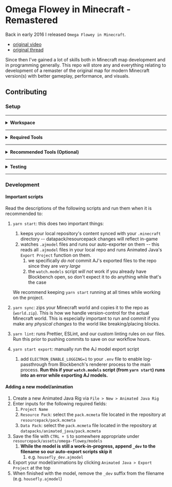 # Omega Flowey in Minecraft - Remastered

Back in early 2016 I released `Omega Flowey in Minecraft`.

- [original video](https://youtu.be/5Q8OkmrZom8)
- [original thread](https://www.reddit.com/r/Undertale/comments/4a9jht/spoilers_omega_flowey_boss_fight_in_minecraft/)

Since then I've gained a lot of skills both in Minecraft map development and in programming generally. This repo will store any and everything relating to development of a remaster of the original map for modern Minecraft version(s) with better gameplay, performance, and visuals.

## Contributing

### Setup

---

<details>
  <summary><strong>Workspace</strong></summary>

1.  Install [`Node.js >= 16.10`](https://nodejs.org/en/download)
2.  Install [`Yarn 3.6.3`](https://v3.yarnpkg.com/getting-started/install) by running `corepack enable`
3.  Initialize the repo by running `yarn`
4.  Enable Yarn's Plug'n'Play with VSCode by running `yarn dlx @yarnpkg/sdks vscode`
5.  Copy-paste `.env.EXAMPLE` and rename it to `.env`

    1.  Replace all the paths in there with paths on your local machine -- e.g. replacing `afro` with `<YOUR_USERNAME>`.

    Most of these variables are pretty straightforward except for `ASSETS_DIR` -- you'll want to follow this [reddit post](https://www.reddit.com/r/Minecraft/comments/wdx9mk/how_do_i_find_the_assets_folder_in_minecraft/iikxx3d/) to extract a vanilla assets folder that you can point `ASSETS_DIR` to

</details>

---

<details>
  <summary><strong>Required Tools</strong></summary>

1. [Blockbench](https://www.blockbench.net/downloads) -- for 3D modelling
   1. Install our Blockbench CLI plugin:
      1. Open Blockbench, then go to `File > Plugins > Load Plugin From File` and select the `bb-cli.js` file from your local `omega-flowey-remastered` repo (`omega-flowey-remastered/package-scripts/modules/bb-cli.js`).
   2. Build and install our custom fork of Animated Java:
      1. Clone the repository to your local machine: https://github.com/aidant19/animated-java/
      2. Run `yarn install` to install dependencies
      3. Run `yarn build:prod` to generate the `animated-java.js` in the `dist` directory
      4. Open Blockbench, then go to `File > Plugins > Load Plugin From File` and select the `animated_java.js` file from your local `animated-java` repo (`animated-java/dist/animated-java.js`)

</details>

---

<details>
  <summary><strong>Recommended Tools (Optional)</strong></summary>

Install the following apps:

1. [paint.net](https://www.getpaint.net/download.html) -- for image editing
2. [ScreenToGif](https://www.screentogif.com/) -- lightweight GIF recorder
3. [DaVinci Resolve](https://www.blackmagicdesign.com/event/davinciresolvedownload) -- for video editing / frame-by-frame video analysis (of the original fight in Undertale)

We also recommend using [blockcolors.app](https://blockcolors.app/) to get a representative vanilla block texture for a desired color while texturing models.

</details>

---

<details>
  <summary><strong>Testing</strong></summary>

1. Download the [Fabric mod loader](https://fabricmc.net/) and install a new profile to your Minecraft launcher
2. Download the [Fabric API](https://www.curseforge.com/minecraft/mc-mods/fabric-api/files) jar
3. Download the latest release jar of [`packtest`](https://github.com/misode/packtest/releases)
   1. You should probably download the same version that we're currently specifying in `./.github/workflows/validate.yml`
4. Move the `Fabric API` and `packtest` jars into your `mods` folder in the Minecraft directory (typically `%appdata%/.minecraft/mods`)
5. Run the new profile in your Minecraft launcher to launch a (lightly) modded instance that's able to run `packtest`'s new commands designed for testing
   1. Try: `test runall`
   2. See `packtest`'s [README](https://github.com/misode/packtest) for full command documentation

</details>

---

### Development

#### Important scripts

Read the descriptions of the following scripts and run them when it is recommended to:

1. `yarn start`: this does two important things:

   1. keeps your local repository's content synced with your `.minecraft` directory -- datapack/resourcepack changes will reflect in-game
   2. watches `.ajmodel` files and runs our auto-exporter on them -- this reads all `.ajmodel` files in your local repo and runs Animated Java's `Export Project` function on them.
      1. we specifically _do not_ commit AJ's exported files to the repo since they are _very large_
      2. the `watch.models` script _will not_ work if you already have Blockbench open, so don't expect it to do anything while that's the case

   We recommend keeping `yarn start` running at all times while working on the project.

2. `yarn sync`: zips your Minecraft world and copies it to the repo as (`world.zip`). This is how we handle version-control for the actual Minecraft world. This is especially important to run and commit if you make any _physical changes_ to the world like breaking/placing blocks.
3. `yarn lint`: runs Prettier, ESLint, and our custom linting rules on our files. Run this prior to pushing commits to save on our workflow hours.
4. `yarn start export`: manually run the AJ model export script
   1. add `ELECTRON_ENABLE_LOGGING=1` to your `.env` file to enable log-passthrough from Blockbench's renderer process to the main process. **Run this if your `watch.models` script (from `yarn start`) runs into an error while exporting AJ models.**

#### Adding a new model/animation

1. Create a new Animated Java Rig via `File > New > Animated Java Rig`
2. Enter inputs for the following required fields:
   1. `Project Name`
   2. `Resource Pack`: select the `pack.mcmeta` file located in the repository at `resourcepack/pack.mcmeta`
   3. `Data Pack`: select the `pack.mcmeta` file located in the repository at `datapacks/animated_java/pack.mcmeta`
3. Save the file with `CTRL + S` to somewhere appropriate under `resourcepack/assets/omega-flowey/models`
   1. **While the model is still a work-in-progress, append `_dev` to the filename so our auto-export scripts skip it**
      1. e.g. `housefly_dev.ajmodel`
4. Export your model/animations by clicking `Animated Java > Export Project` at the top
5. When finished with the model, remove the `_dev` suffix from the filename (e.g. `housefly.ajmodel`)

